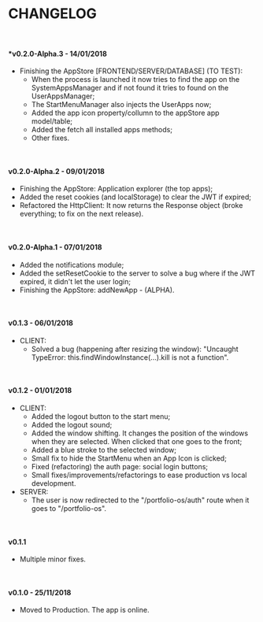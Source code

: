 # CHANGELOG

<!-- &nbsp;

#### *v0.2.0 - /01/2018 -->

&nbsp;

#### *v0.2.0-Alpha.3 - 14/01/2018
- Finishing the AppStore [FRONTEND/SERVER/DATABASE] (TO TEST):
  - When the process is launched it now tries to find the app on the SystemAppsManager and if not found it tries to found on the UserAppsManager;
  - The StartMenuManager also injects the UserApps now;
  - Added the app icon property/collumn to the appStore app model/table;
  - Added the fetch all installed apps methods;
  - Other fixes.

&nbsp;

#### v0.2.0-Alpha.2 - 09/01/2018
- Finishing the AppStore: Application explorer (the top apps);
- Added the reset cookies (and localStorage) to clear the JWT if expired;
- Refactored the HttpClient: It now returns the Response object (broke everything; to fix on the next release).

&nbsp;

#### v0.2.0-Alpha.1 - 07/01/2018
- Added the notifications module;
- Added the setResetCookie to the server to solve a bug where if the JWT expired, it didn't let the user login;
- Finishing the AppStore: addNewApp - (ALPHA).

&nbsp;

#### v0.1.3 - 06/01/2018

- CLIENT:
  - Solved a bug (happening after resizing the window): "Uncaught TypeError: this.findWindowInstance(...).kill is not a function".

&nbsp;

#### v0.1.2 - 01/01/2018

- CLIENT:
  - Added the logout button to the start menu;
  - Added the logout sound;
  - Added the window shifting. It changes the position of the windows when they are selected. When clicked that one goes to the front;
  - Added a blue stroke to the selected window;
  - Small fix to hide the StartMenu when an App Icon is clicked;
  - Fixed (refactoring) the auth page: social login buttons;
  - Small fixes/improvements/refactorings to ease production vs local development.
- SERVER:
  - The user is now redirected to the "/portfolio-os/auth" route when it goes to "/portfolio-os".

&nbsp;

#### v0.1.1

- Multiple minor fixes.

&nbsp;

#### v0.1.0 - 25/11/2018

- Moved to Production. The app is online.

